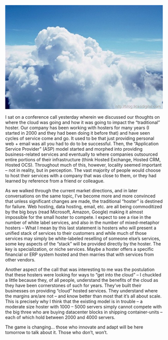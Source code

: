 
<img alt='Clouds' src='/assets/images/1220559416cloud_611A3CE5.jpg' class='blogimage img-responsive'>

I sat on a conference call yesterday wherein we discussed our thoughts on where the cloud was going and how it was
going to impact the “traditional” hoster. Our company has been working with hosters for many  years (I started in 2000
and they had been doing it before that) and have seen cycles of service come and go. It used to be that just providing
personal web + email was all you had to do to be successful. Then, the “Application Service Provider” (ASP) model
started and morphed into providing business-related services and eventually to where companies outsourced entire
portions of their infrastructure (think Hosted Exchange, Hosted CRM, Hosted OCS). Throughout much of this, however,
locality seemed important – not in reality, but in perception. The vast majority of people would choose to host their
services with a company that was close to them, or they had learned by reference from a friend or colleague.

As we walked through the current market directions, and in later conversations on the same topic, I’ve become more and
more convinced that unless significant changes are made, the traditional “hoster” is destined for failure. Web hosting,
data hosting, email, etc. are all being commoditized by the big boys (read Microsoft, Amazon, Google) making it almost
impossible for the small hoster to compete. I expect to see a rise in the number of white label services, and also in
the number of mixed-metaphor hosters – What I mean by this last statement is hosters who will present a unified stack
of services to their customers and while much of those services may simply be white-labeled reselling of someone else’s
services, some key aspects of the “stack” will be provided directly by the hoster. The key is specialization, or niche
services. Maybe a hoster offers a specific financial or ERP system hosted and then marries that with services from
other vendors.

Another aspect of the call that was interesting to me was the postulation that these hosters were looking for ways
to “get into the cloud” – I chuckled a little because they, of all people, understand the benefits of the cloud as they
have been cornerstones of such for years. They’ve built their businesses on providing “cloud” hosted services. They
understand where the margins are/are not – and know better than most that it’s all about scale. This is precisely why I
think that the existing model is in trouble – a moderate size hoster with 1000 – 5000 servers simply cannot compete
with the big three who are buying datacenter blocks in shipping container-units – each of which hold between 2000 and
4000 servers.

The game is changing… those who innovate and adapt will be here tomorrow to talk about it. Those who don’t, won’t.